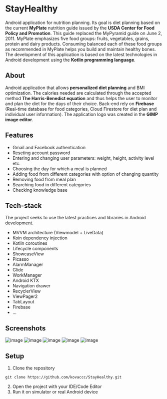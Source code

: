 # StayHealthy
Android application for nutrition planning. Its goal is diet planning based on the current **MyPlate** nutrition guide issued by the **USDA Center for Food Policy and Promotion**. This guide replaced the MyPyramid guide on June 2, 2011. MyPlate emphasizes five food groups: fruits, vegetables, grains, protein and dairy products. Consuming balanced each of these food groups as recommended in MyPlate helps you build and maintain healthy bones. The development of this application is based on the latest technologies in Android development using the **Kotlin programming language**. 

## About
Android application that allows **personalized diet planning** and BMI optimization. The calories needed are calculated through the accepted method **The Harris-Benedict equation** and thus helps the user to monitor and plan the diet for the days of their choice. Back-end rely on **Firebase** (Real-time database for food categories, Cloud Firestore for diet plan and individual user information). The application logo was created in the **GIMP image editor**.

## Features
 - Gmail and Facebook authentication
 - Reseting account password
 - Entering and changing user parameters: weight, height, activity level etc.
 - Choosing the day for which a meal is planned
 - Adding food from different categories with option of changing quantity 
 - Removing food from meal plan 
 - Searching food in different categories 
 - Checking knowledge base

## Tech-stack
The project seeks to use the latest practices and libraries in Android development.
 - MVVM architecture (Viewmodel + LiveData)
 - Koin dependency injection 
 - Kotlin coroutines
 - Lifecycle components
 - ShowcaseView
 - Picasso 
 - AlarmManager
 - Glide
 - WorkManager
 - Android KTX
 - Navigation drawer
 - RecyclerView 
 - ViewPager2 
 - TabLayout 
 - Firebase
 - ...

## Screenshots
![image](https://user-images.githubusercontent.com/75457058/109385125-c3102a00-78f1-11eb-9cc4-202839a7346d.png)
![image](https://user-images.githubusercontent.com/75457058/109385130-d58a6380-78f1-11eb-890d-5b6e9e466bc8.png)
![image](https://user-images.githubusercontent.com/75457058/109385132-dc18db00-78f1-11eb-8173-98b94ef00a3c.png)
![image](https://user-images.githubusercontent.com/75457058/109385137-ea66f700-78f1-11eb-90ae-5b543183bde3.png)
![image](https://user-images.githubusercontent.com/75457058/109385165-28641b00-78f2-11eb-99df-e92d51e5033f.png)


## Setup
1. Clone the repository
```
git clone https://github.com/kovaccc/StayHealthy.git
```
2. Open the project with your IDE/Code Editor
3. Run it on simulator or real Android device 















